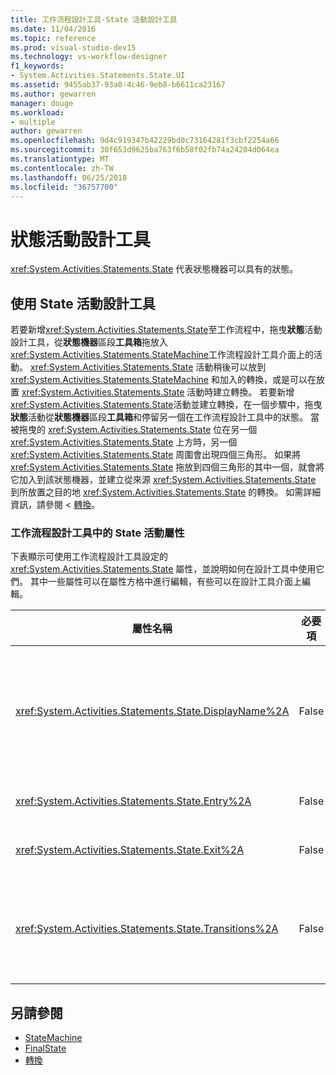 ```yaml
---
title: 工作流程設計工具-State 活動設計工具
ms.date: 11/04/2016
ms.topic: reference
ms.prod: visual-studio-dev15
ms.technology: vs-workflow-designer
f1_keywords:
- System.Activities.Statements.State.UI
ms.assetid: 9455ab37-93a0-4c46-9eb8-b6611ca23167
ms.author: gewarren
manager: douge
ms.workload:
- multiple
author: gewarren
ms.openlocfilehash: 9d4c919347b42229bd0c73164281f3cbf2254a66
ms.sourcegitcommit: 30f653d9625ba763f6b58f02fb74a24204d064ea
ms.translationtype: MT
ms.contentlocale: zh-TW
ms.lasthandoff: 06/25/2018
ms.locfileid: "36757700"
---
```

# <a name="state-activity-designer"></a>狀態活動設計工具

<xref:System.Activities.Statements.State> 代表狀態機器可以具有的狀態。

## <a name="using-the-state-activity-designer"></a>使用 State 活動設計工具

若要新增<xref:System.Activities.Statements.State>至工作流程中，拖曳**狀態**活動設計工具，從**狀態機器**區段**工具箱**拖放入<xref:System.Activities.Statements.StateMachine>工作流程設計工具介面上的活動。 <xref:System.Activities.Statements.State> 活動稍後可以放到 <xref:System.Activities.Statements.StateMachine> 和加入的轉換，或是可以在放置 <xref:System.Activities.Statements.State> 活動時建立轉換。 若要新增<xref:System.Activities.Statements.State>活動並建立轉換，在一個步驟中，拖曳**狀態**活動從**狀態機器**區段**工具箱**和停留另一個在工作流程設計工具中的狀態。 當被拖曳的 <xref:System.Activities.Statements.State> 位在另一個 <xref:System.Activities.Statements.State> 上方時，另一個 <xref:System.Activities.Statements.State> 周圍會出現四個三角形。 如果將 <xref:System.Activities.Statements.State> 拖放到四個三角形的其中一個，就會將它加入到該狀態機器，並建立從來源 <xref:System.Activities.Statements.State> 到所放置之目的地 <xref:System.Activities.Statements.State> 的轉換。 如需詳細資訊，請參閱 <<c0> [ 轉換](../workflow-designer/transition-activity-designer.md)。

### <a name="state-activity-properties-in-the-workflow-designer"></a>工作流程設計工具中的 State 活動屬性

下表顯示可使用工作流程設計工具設定的 <xref:System.Activities.Statements.State> 屬性，並說明如何在設計工具中使用它們。 其中一些屬性可以在屬性方格中進行編輯，有些可以在設計工具介面上編輯。

|屬性名稱|必要項|使用方式|
|-------------------|--------------|-----------|
|<xref:System.Activities.Statements.State.DisplayName%2A>|False|指定 <xref:System.Activities.Statements.State> 活動設計工具在標頭中的易記名稱。 預設值是**狀態**。 此值可在屬性方格中編輯，或是直接在活動設計工具的標頭上編輯。 <xref:System.Activities.Statements.State.DisplayName%2A> 可用於階層連結巡覽，顯示在工作流程設計工具的頂端。<br /><br /> 雖然 <xref:System.Activities.Statements.State.DisplayName%2A> 並非絕對必要，但建議您盡量使用。|
|<xref:System.Activities.Statements.State.Entry%2A>|False|指定此狀態在轉換時發生的動作。 當<xref:System.Activities.Statements.State>活動展開時，這個值可以藉由拖曳的活動設定**工具箱**並放到**項目**狀態一節。|
|<xref:System.Activities.Statements.State.Exit%2A>|False|指定此狀態在轉換時發生的動作。 當<xref:System.Activities.Statements.State>活動展開時，這個值可以藉由拖曳的活動設定**工具箱**並放到**結束**狀態一節。|
|<xref:System.Activities.Statements.State.Transitions%2A>|False|列出來自 <xref:System.Activities.Statements.State> 的可能轉換。 清單中的每個項目都有指向關聯的 <xref:System.Activities.Statements.Transition> 和目的地 <xref:System.Activities.Statements.State> 的連結。 按一下此連結會將設計工具切換到 <xref:System.Activities.Statements.Transition> 或 <xref:System.Activities.Statements.State> 的展開檢視。|

## <a name="see-also"></a>另請參閱

- [StateMachine](../workflow-designer/statemachine-activity-designer.md)
- [FinalState](../workflow-designer/finalstate-activity-designer.md)
- [轉換](../workflow-designer/transition-activity-designer.md)